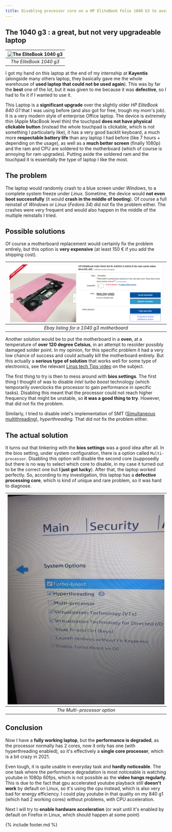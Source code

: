 ```yaml
---
title: Disabling processor core on a HP EliteBook Folio 1040 G3 to avoid random (and frequent) crashes
---
```

## The 1040 g3 : a great, but not very upgradeable laptop

| ![The EliteBook 1040 g3](https://support.hp.com/doc-images/962/c05262496.jpg) | 
|:--:| 
| *The EliteBook 1040 g3* |

I got my hand on this laptop at the end of my internship at **Kayentis** (alongside many others laptop, they basically gave me the whole warehouse of **used laptop that could not be used again**). This was by far the **best** one of the lot, but it was given to me because it was **defective**, so I had to fix it if I wanted to use it. 

This Laptop is a **significant upgrade** over the slightly older *HP EliteBook 840 G1* that I was using before (and also got for free, trough my mom's job).
It is a very modern style of enterprise Office laptop. The device is extremely thin (Apple MacBook level thin) the touchpad **does not have physical clickable button** (instead the whole touchpad is clickable, which is not something I particularly like), it has a very good backlit keyboard, a much more **respectable battery life** than any laptop I had before  (like 7 hours + depending on the usage), as well as a **much better screen** (finally 1080p) and the ram and CPU are soldered to the motherboard (which of course is annoying for ram upgrades). Putting aside the soldered ram and the touchpad it is essentially the type of laptop I like the most.

## The problem

The laptop would randomly crash to a blue screen under *Windows*, to a complete system freeze under *Linux*. Sometime, the device would **not even boot successfully** (it would **crash in the middle of booting**). Of course a full reinstall of *Windows* or *Linux* (*Fedora 34*) did not fix the problem either. The crashes were very frequent and would also happen in the middle of the multiple reinstalls I tried.

## Possible solutions

Of course a motherboard replacement would certainly fix the problem entirely, but this option is **very expensive** (at least 150 € if you add the shipping cost).

| ![Ebay listing for a 1040 g3 motherboard](images/ebay_listing_for_motherboard.png) | 
|:--:| 
| *Ebay listing for a 1040 g3 motherboard* |

Another solution would be to put the motherboard in a **oven**, at a temperature of **over 120 degree Celsius**, in an attempt to resolder possibly damaged solder point. In my opinion, for this specific problem it had a very low chance of success and could actually kill the motherboard entirely. But this actually a **serious type of solution** that works well for some type of electronics, see the relevant [Linus tech Tips video](https://www.youtube.com/watch?v=8Xanr4jkmEc) on the subject.

The first thing to try is then to mess around with **bios settings**. The first thing I thought of was to disable *intel turbo boost* technology (which temporarily overclocks the processor to gain performance in specific tasks). Disabling this meant that the processor could not reach higher frequency that might be unstable, so **it was a good thing to try**. However, that did not fix the problem.

Similarly, I tried to disable intel's implementation of SMT ([Simultaneous multithreading](https://en.wikipedia.org/wiki/Simultaneous_multithreading)), *hyperthreading*. That did not fix the problem either.

## The actual solution 
It turns out that tinkering with the **bios settings** was a good idea after all. In the bios setting, under system configuration, there is a option called `Multi-processor`. Disabling this option will disable the second core (supposedly but there is no way to select which core to disable, in my case it turned out to be the correct one but **I just got lucky**). After that, the laptop worked perfectly. So, according to my investigation, this laptop has a **defective processing core**, which is kind of unique and rare problem, so it was hard to diagnose.

| ![The Multi-processor option](images/multiprocessor_option.jpg) | 
|:--:| 
| *The Multi-processor option*

## Conclusion 
Now I have a **fully working laptop**, but the **performance is degraded**, as the processor normally has 2 cores, now it only has one (with hyperthreading enabled), so it's effectively a **single core processor**, which is a bit crazy in 2021.

Even tough, it is quite usable in everyday task and **hardly noticeable**. The one task where the performance degradation is most noticeable is watching youtube in 1080p 60fps, which is not possible as the **video hangs regularly**. This is due to the fact that gpu accelerated youtube playback still **doesn't work** by default on Linux, so it's using the cpu instead, which is also very bad for energy efficiency. I could play youtube in that quality on my 840 g1 (which had 2 working cores) without problems, with CPU acceleration.
 
Next I will try to **enable hardware acceleration** (or wait until it's enabled by default on Firefox in Linux, which should happen at some point)

{% include footer.md %}